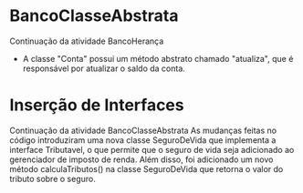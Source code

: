 # BancoClasseAbstrata
Continuação da atividade BancoHerança 
* A classe "Conta" possui um método abstrato chamado "atualiza", que é responsável por atualizar o saldo da conta.

# Inserção de Interfaces 
Continuação da atividade BancoClasseAbstrata
As mudanças feitas no código introduziram uma nova classe SeguroDeVida que implementa a interface Tributavel, o que permite que o seguro de vida seja adicionado ao gerenciador de imposto de renda. Além disso, foi adicionado um novo método calculaTributos() na classe SeguroDeVida que retorna o valor do tributo sobre o seguro.
